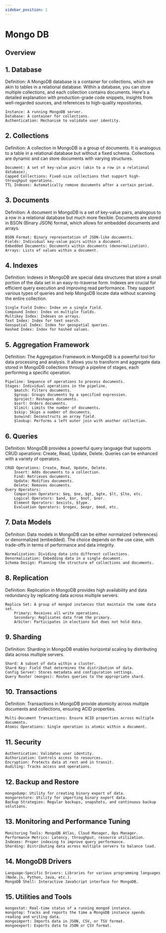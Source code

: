 ```yaml
---
sidebar_position: 1
---
```


# Mongo DB
## Overview
## 1. Database
Definition: A MongoDB database is a container for collections, which are akin to tables in a relational database. Within a database, you can store multiple collections, and each collection contains documents. Here's a detailed explanation with production-grade code snippets, insights from well-regarded sources, and references to high-quality repositories.

    Instance: A running MongoDB server.
    Database: A container for collections.
    Authentication: Mechanism to validate user identity.

## 2. Collections
Definition: A collection in MongoDB is a group of documents. It is analogous to a table in a relational database but without a fixed schema. Collections are dynamic and can store documents with varying structures.

    Document: A set of key-value pairs (akin to a row in a relational database).
    Capped Collections: Fixed-size collections that support high-throughput operations.
    TTL Indexes: Automatically remove documents after a certain period.

## 3. Documents
Definition: A document in MongoDB is a set of key-value pairs, analogous to a row in a relational database but much more flexible. Documents are stored in BSON (Binary JSON) format, which allows for embedded documents and arrays.

    BSON Format: Binary representation of JSON-like documents.
    Fields: Individual key-value pairs within a document.
    Embedded Documents: Documents within documents (denormalization).
    Arrays: Lists of values within a document.

## 4. Indexes
Definition: Indexes in MongoDB are special data structures that store a small portion of the data set in an easy-to-traverse form. Indexes are crucial for efficient query execution and improving read performance. They support various types of queries and help MongoDB locate data without scanning the entire collection.

    Single Field Index: Index on a single field.
    Compound Index: Index on multiple fields.
    Multikey Index: Indexes on arrays.
    Text Index: Index for text search.
    Geospatial Index: Index for geospatial queries.
    Hashed Index: Index for hashed values.

## 5. Aggregation Framework
Definition: The Aggregation Framework in MongoDB is a powerful tool for data processing and analysis. It allows you to transform and aggregate data stored in MongoDB collections through a pipeline of stages, each performing a specific operation.

    Pipeline: Sequence of operations to process documents.
    Stages: Individual operations in the pipeline.
        $match: Filters documents.
        $group: Groups documents by a specified expression.
        $project: Reshapes documents.
        $sort: Orders documents.
        $limit: Limits the number of documents.
        $skip: Skips a number of documents.
        $unwind: Deconstructs an array field.
        $lookup: Performs a left outer join with another collection.

## 6. Queries
Definition: MongoDB provides a powerful query language that supports CRUD operations: Create, Read, Update, Delete. Queries can be enhanced with a variety of operators.

    CRUD Operations: Create, Read, Update, Delete.
        Insert: Adds documents to a collection.
        Find: Retrieves documents.
        Update: Modifies documents.
        Delete: Removes documents.
    Query Operators:
        Comparison Operators: $eq, $ne, $gt, $gte, $lt, $lte, etc.
        Logical Operators: $and, $or, $not, $nor.
        Element Operators: $exists, $type.
        Evaluation Operators: $regex, $expr, $mod, etc.

## 7. Data Models
Definition: Data models in MongoDB can be either normalized (references) or denormalized (embedded). The choice depends on the use case, with trade-offs in terms of performance and data integrity.

    Normalization: Dividing data into different collections.
    Denormalization: Embedding data in a single document.
    Schema Design: Planning the structure of collections and documents.

## 8. Replication
Definition: Replication in MongoDB provides high availability and data redundancy by replicating data across multiple servers.

    Replica Set: A group of mongod instances that maintain the same data set.
        Primary: Receives all write operations.
        Secondary: Replicates data from the primary.
        Arbiter: Participates in elections but does not hold data.

## 9. Sharding
Definition: Sharding in MongoDB enables horizontal scaling by distributing data across multiple servers.

    Shard: A subset of data within a cluster.
    Shard Key: Field that determines the distribution of data.
    Config Server: Stores metadata and configuration settings.
    Query Router (mongos): Routes queries to the appropriate shard.

## 10. Transactions
Definition: Transactions in MongoDB provide atomicity across multiple documents and collections, ensuring ACID properties.

    Multi-Document Transactions: Ensure ACID properties across multiple documents.
    Atomic Operations: Single operation is atomic within a document.

## 11. Security

    Authentication: Validates user identity.
    Authorization: Controls access to resources.
    Encryption: Protects data at rest and in transit.
    Auditing: Tracks access and operations.

## 12. Backup and Restore

    mongodump: Utility for creating binary export of data.
    mongorestore: Utility for importing binary export data.
    Backup Strategies: Regular backups, snapshots, and continuous backup solutions.

## 13. Monitoring and Performance Tuning

    Monitoring Tools: MongoDB Atlas, Cloud Manager, Ops Manager.
    Performance Metrics: Latency, throughput, resource utilization.
    Indexes: Proper indexing to improve query performance.
    Sharding: Distributing data across multiple servers to balance load.

## 14. MongoDB Drivers

    Language-Specific Drivers: Libraries for various programming languages (Node.js, Python, Java, etc.).
    MongoDB Shell: Interactive JavaScript interface for MongoDB.

## 15. Utilities and Tools

    mongostat: Real-time status of a running mongod instance.
    mongotop: Tracks and reports the time a MongoDB instance spends reading and writing data.
    mongoimport: Imports data in JSON, CSV, or TSV format.
    mongoexport: Exports data to JSON or CSV format.


